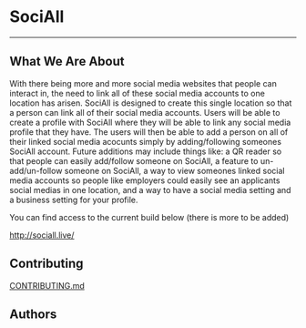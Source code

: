 # SociAll
---

## What We Are About

With there being more and more social media websites that people can interact in, the need to link all of these social media accounts to one location has arisen. SociAll is designed to create this single location so that a person can link all of their social media accounts. Users will be able to create a profile with SociAll where they will be able to link any social media profile that they have. The users will then be able to add a person on all of their linked social media acocunts simply by adding/following someones SociAll account. Future additions may include things like: a QR reader so that people can easily add/follow someone on SociAll, a feature to un-add/un-follow someone on SociAll, a way to view someones linked social media accounts so people like employers could easily see an applicants social medias in one location, and a way to have a social media setting and a business setting for your profile.

You can find access to the current build below (there is more to be added)

http://sociall.live/

## Contributing 
[CONTRIBUTING.md](/documentation/CONTRIBUTING.md)


## Authors 




